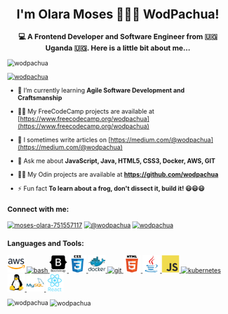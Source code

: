 <h1 align="center">I'm Olara Moses 👨🏻‍💻 WodPachua!</h1>
<h3 align="center">💻 A Frontend Developer and Software Engineer from 🇺🇬 Uganda 🇺🇬. Here is a little bit about me...</h3>

<p align="left"> <img src="https://komarev.com/ghpvc/?username=wodpachua&label=Profile%20views&color=0e75b6&style=flat" alt="wodpachua" /> </p>

<p align="left"> <a href="https://github.com/ryo-ma/github-profile-trophy"><img src="https://github-profile-trophy.vercel.app/?username=wodpachua" alt="wodpachua" /></a> </p>

- 🌱 I’m currently learning **Agile Software Development and Craftsmanship**

- 👨‍💻 My FreeCodeCamp projects are available at [https://www.freecodecamp.org/wodpachua](https://www.freecodecamp.org/wodpachua)

- 📝 I sometimes write articles on [https://medium.com/@wodpachua](https://medium.com/@wodpachua)

- 💬 Ask me about **JavaScript, Java, HTML5, CSS3, Docker, AWS, GIT**

- 👨‍💻 My Odin projects are available at **https://github.com/wodpachua**

- ⚡ Fun fact **To learn about a frog, don't dissect it, build it! 😃😃😃**

<h3 align="left">Connect with me:</h3>
<p align="left">
<a href="https://linkedin.com/in/moses-olara-751557117" target="blank"><img align="center" src="https://raw.githubusercontent.com/rahuldkjain/github-profile-readme-generator/master/src/images/icons/Social/linked-in-alt.svg" alt="moses-olara-751557117" height="30" width="40" /></a>
<a href="https://medium.com/@wodpachua" target="blank"><img align="center" src="https://raw.githubusercontent.com/rahuldkjain/github-profile-readme-generator/master/src/images/icons/Social/medium.svg" alt="@wodpachua" height="30" width="40" /></a>
<a href="https://www.leetcode.com/wodpachua" target="blank"><img align="center" src="https://raw.githubusercontent.com/rahuldkjain/github-profile-readme-generator/master/src/images/icons/Social/leet-code.svg" alt="wodpachua" height="30" width="40" /></a>
</p>

<h3 align="left">Languages and Tools:</h3>
<p align="left"> <a href="https://aws.amazon.com" target="_blank" rel="noreferrer"> <img src="https://raw.githubusercontent.com/devicons/devicon/master/icons/amazonwebservices/amazonwebservices-original-wordmark.svg" alt="aws" width="40" height="40"/> </a> <a href="https://www.gnu.org/software/bash/" target="_blank" rel="noreferrer"> <img src="https://www.vectorlogo.zone/logos/gnu_bash/gnu_bash-icon.svg" alt="bash" width="40" height="40"/> </a> <a href="https://getbootstrap.com" target="_blank" rel="noreferrer"> <img src="https://raw.githubusercontent.com/devicons/devicon/master/icons/bootstrap/bootstrap-plain-wordmark.svg" alt="bootstrap" width="40" height="40"/> </a> <a href="https://www.w3schools.com/css/" target="_blank" rel="noreferrer"> <img src="https://raw.githubusercontent.com/devicons/devicon/master/icons/css3/css3-original-wordmark.svg" alt="css3" width="40" height="40"/> </a> <a href="https://www.docker.com/" target="_blank" rel="noreferrer"> <img src="https://raw.githubusercontent.com/devicons/devicon/master/icons/docker/docker-original-wordmark.svg" alt="docker" width="40" height="40"/> </a> <a href="https://git-scm.com/" target="_blank" rel="noreferrer"> <img src="https://www.vectorlogo.zone/logos/git-scm/git-scm-icon.svg" alt="git" width="40" height="40"/> </a> <a href="https://www.w3.org/html/" target="_blank" rel="noreferrer"> <img src="https://raw.githubusercontent.com/devicons/devicon/master/icons/html5/html5-original-wordmark.svg" alt="html5" width="40" height="40"/> </a> <a href="https://www.java.com" target="_blank" rel="noreferrer"> <img src="https://raw.githubusercontent.com/devicons/devicon/master/icons/java/java-original.svg" alt="java" width="40" height="40"/> </a> <a href="https://developer.mozilla.org/en-US/docs/Web/JavaScript" target="_blank" rel="noreferrer"> <img src="https://raw.githubusercontent.com/devicons/devicon/master/icons/javascript/javascript-original.svg" alt="javascript" width="40" height="40"/> </a> <a href="https://kubernetes.io" target="_blank" rel="noreferrer"> <img src="https://www.vectorlogo.zone/logos/kubernetes/kubernetes-icon.svg" alt="kubernetes" width="40" height="40"/> </a> <a href="https://www.linux.org/" target="_blank" rel="noreferrer"> <img src="https://raw.githubusercontent.com/devicons/devicon/master/icons/linux/linux-original.svg" alt="linux" width="40" height="40"/> </a> <a href="https://www.mysql.com/" target="_blank" rel="noreferrer"> <img src="https://raw.githubusercontent.com/devicons/devicon/master/icons/mysql/mysql-original-wordmark.svg" alt="mysql" width="40" height="40"/> </a> <a href="https://reactjs.org/" target="_blank" rel="noreferrer"> <img src="https://raw.githubusercontent.com/devicons/devicon/master/icons/react/react-original-wordmark.svg" alt="react" width="40" height="40"/> </a> </p>

<p><img align="left" src="https://github-readme-stats.vercel.app/api/top-langs?username=wodpachua&show_icons=true&locale=en&layout=compact" alt="wodpachua" /></p>

<p>&nbsp;<img align="center" src="https://github-readme-stats.vercel.app/api?username=wodpachua&show_icons=true&locale=en" alt="wodpachua" /></p>
